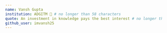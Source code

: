 ```yaml
---
name: Vansh Gupta
institution: ADGITM 🚩 # no longer than 58 characters
quote: An investment in knowledge pays the best interest # no longer than 100 characters, avoid using quotes(") to guarantee the format remains the same.
github_user: imvansh25
---
```

